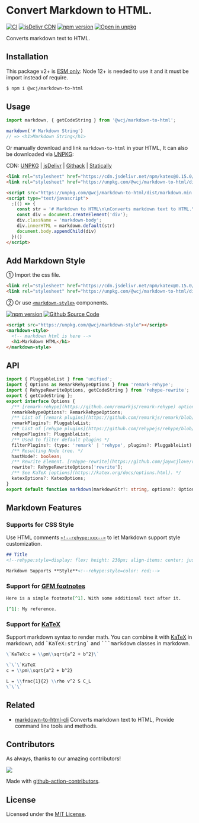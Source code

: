 Convert Markdown to HTML.
===

[![CI](https://github.com/jaywcjlove/markdown-to-html/actions/workflows/ci.yml/badge.svg)](https://github.com/jaywcjlove/markdown-to-html/actions/workflows/ci.yml)
[![jsDelivr CDN](https://data.jsdelivr.com/v1/package/npm/@wcj/markdown-to-html/badge?style=rounded)](https://www.jsdelivr.com/package/npm/@wcj/markdown-to-html)
[![npm version](https://img.shields.io/npm/v/@wcj/markdown-to-html.svg)](https://www.npmjs.com/package/@wcj/markdown-to-html)
[![Open in unpkg](https://img.shields.io/badge/Open%20in-unpkg-blue)](https://uiwjs.github.io/npm-unpkg/#/pkg/@wcj/markdown-to-html/file/README.md)

Converts markdown text to HTML.

## Installation

This package v2+ is [ESM only](https://gist.github.com/sindresorhus/a39789f98801d908bbc7ff3ecc99d99c): Node 12+ is needed to use it and it must be import instead of require.

```bash
$ npm i @wcj/markdown-to-html
```

## Usage

```js
import markdown, { getCodeString } from '@wcj/markdown-to-html';

markdown('# Markdown String')
// => <h1>Markdown String</h1>
```

Or manually download and link `markdown-to-html` in your HTML, It can also be downloaded via [UNPKG](https://unpkg.com/browse/@wcj/markdown-to-html/):

CDN: [UNPKG](https://unpkg.com/@wcj/markdown-to-html/dist/) | [jsDelivr](https://cdn.jsdelivr.net/npm/@wcj/markdown-to-html/) | [Githack](https://raw.githack.com/jaywcjlove/markdown-to-html/gh-pages/markdown.min.js) | [Statically](https://cdn.statically.io/gh/jaywcjlove/markdown-to-html/gh-pages/markdown.min.js)

```html
<link rel="stylesheet" href="https://cdn.jsdelivr.net/npm/katex@0.15.0/dist/katex.min.css">
<link rel="stylesheet" href="https://unpkg.com/@wcj/markdown-to-html/dist/marked.css">

<script src="https://unpkg.com/@wcj/markdown-to-html/dist/markdown.min.js"></script>
<script type="text/javascript">
  ;(() => {
    const str = '# Markdown to HTML\n\nConverts markdown text to HTML.\n\n';
    const div = document.createElement('div');
    div.className = 'markdown-body';
    div.innerHTML = markdown.default(str)
    document.body.appendChild(div)
  })()
</script>
```

## Add Markdown Style

① Import the css file.

```html
<link rel="stylesheet" href="https://cdn.jsdelivr.net/npm/katex@0.15.0/dist/katex.min.css">
<link rel="stylesheet" href="https://unpkg.com/@wcj/markdown-to-html/dist/marked.css">
```

② Or use [`<markdown-style>`](https://jaywcjlove.github.io/markdown-style) components.

[![npm version](https://img.shields.io/npm/v/@wcj/markdown-style.svg)](https://www.npmjs.com/package/@wcj/markdown-style)
[![Github Source Code](https://shields.io/badge/style-%3Cmarkdown--style%3E-green?logo=github&label=github)](https://github.com/jaywcjlove/markdown-style)

```html
<script src="https://unpkg.com/@wcj/markdown-style"></script>
<markdown-style>
  <!-- markdown html is here -->
  <h1>Markdown HTML</h1>
</markdown-style>
```

## API

```ts
import { PluggableList } from 'unified';
import { Options as RemarkRehypeOptions } from 'remark-rehype';
import { RehypeRewriteOptions, getCodeString } from 'rehype-rewrite';
export { getCodeString };
export interface Options {
  /** [remark-rehype](https://github.com/remarkjs/remark-rehype) options */
  remarkRehypeOptions?: RemarkRehypeOptions;
  /** List of [remark plugins](https://github.com/remarkjs/remark/blob/main/doc/plugins.md#list-of-plugins) to use. See the next section for examples on how to pass options */
  remarkPlugins?: PluggableList;
  /** List of [rehype plugins](https://github.com/rehypejs/rehype/blob/main/doc/plugins.md#list-of-plugins) to use. See the next section for examples on how to pass options */
  rehypePlugins?: PluggableList;
  /** Used to filter default plugins */
  filterPlugins?: (type: 'remark' | 'rehype', plugins?: PluggableList) => PluggableList;
  /** Resulting Node tree. */
  hastNode?: boolean;
  /** Rewrite Element. [rehype-rewrite](https://github.com/jaywcjlove/rehype-rewrite#rewritenode-index-parent-void) */
  rewrite?: RehypeRewriteOptions['rewrite'];
  /** See KaTeX [options](https://katex.org/docs/options.html). */
  katexOptions?: KatexOptions;
}
export default function markdown(markdownStr?: string, options?: Options): string | import("hast").Root;
```

## Markdown Features

### Supports for CSS Style

Use HTML comments [`<!--rehype:xxx-->`](https://github.com/jaywcjlove/rehype-attr)<!--rehype:style=color: red;--> to let Markdown support style customization.

```markdown
## Title
<!--rehype:style=display: flex; height: 230px; align-items: center; justify-content: center; font-size: 38px;-->

Markdown Supports **Style**<!--rehype:style=color: red;-->
```

### Support for [GFM footnotes](https://github.blog/changelog/2021-09-30-footnotes-now-supported-in-markdown-fields/)

```markdown
Here is a simple footnote[^1]. With some additional text after it.

[^1]: My reference.
```

### Support for [KaTeX](https://github.com/Khan/KaTeX)

Support markdown syntax to render math. You can combine it with [KaTeX](https://github.com/Khan/KaTeX) in markdown, add <kbd>\`KaTeX:string\`</kbd> and <kbd>\`\`\`markdown</kbd> classes in markdown.

```markdown
\`KaTeX:c = \\pm\\sqrt{a^2 + b^2}\`
```

```markdown
\`\`\`KaTeX
c = \\pm\\sqrt{a^2 + b^2}

L = \\frac{1}{2} \\rho v^2 S C_L
\`\`\`
```

## Related

- [markdown-to-html-cli](https://github.com/jaywcjlove/markdown-to-html-cli) Converts markdown text to HTML, Provide command line tools and methods.

## Contributors

As always, thanks to our amazing contributors!

<a href="https://github.com/jaywcjlove/markdown-to-html/graphs/contributors">
  <img src="https://jaywcjlove.github.io/markdown-to-html/CONTRIBUTORS.svg" />
</a>

Made with [github-action-contributors](https://github.com/jaywcjlove/github-action-contributors).

## License

Licensed under the [MIT License](https://opensource.org/licenses/MIT).
